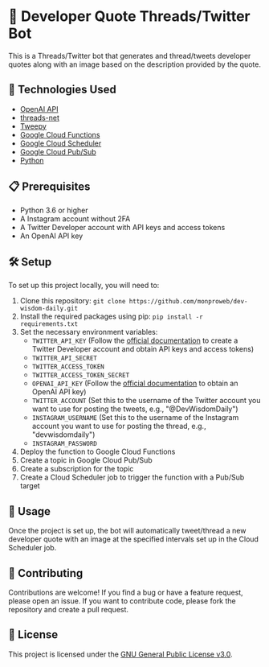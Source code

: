 # 🤖 Developer Quote Threads/Twitter Bot

This is a Threads/Twitter bot that generates and thread/tweets developer quotes along with an image based on the description provided by the quote.

## 🚀 Technologies Used

- [OpenAI API](https://openai.com/)
- [threads-net](https://github.com/dmytrostriletskyi/threads-net)
- [Tweepy](https://www.tweepy.org/)
- [Google Cloud Functions](https://cloud.google.com/functions)
- [Google Cloud Scheduler](https://cloud.google.com/scheduler)
- [Google Cloud Pub/Sub](https://cloud.google.com/pubsub)
- [Python](https://www.python.org/)

## 📋 Prerequisites

- Python 3.6 or higher
- A Instagram account without 2FA
- A Twitter Developer account with API keys and access tokens
- An OpenAI API key

## 🛠️ Setup

To set up this project locally, you will need to:

1. Clone this repository: `git clone https://github.com/monproweb/dev-wisdom-daily.git`
2. Install the required packages using pip: `pip install -r requirements.txt`
3. Set the necessary environment variables:
   - `TWITTER_API_KEY` (Follow the [official documentation](https://developer.twitter.com/en/docs/authentication/oauth-1-0a) to create a Twitter Developer account and obtain API keys and access tokens)
   - `TWITTER_API_SECRET`
   - `TWITTER_ACCESS_TOKEN`
   - `TWITTER_ACCESS_TOKEN_SECRET`
   - `OPENAI_API_KEY` (Follow the [official documentation](https://beta.openai.com/docs/developer-quickstart) to obtain an OpenAI API key)
   - `TWITTER_ACCOUNT` (Set this to the username of the Twitter account you want to use for posting the tweets, e.g., "@DevWisdomDaily")
   - `INSTAGRAM_USERNAME` (Set this to the username of the Instagram account you want to use for posting the thread, e.g., "devwisdomdaily")
   - `INSTAGRAM_PASSWORD`
4. Deploy the function to Google Cloud Functions
5. Create a topic in Google Cloud Pub/Sub
6. Create a subscription for the topic
7. Create a Cloud Scheduler job to trigger the function with a Pub/Sub target

## 🎯 Usage

Once the project is set up, the bot will automatically tweet/thread a new developer quote with an image at the specified intervals set up in the Cloud Scheduler job.

## 🤝 Contributing

Contributions are welcome! If you find a bug or have a feature request, please open an issue. If you want to contribute code, please fork the repository and create a pull request.

## 📄 License

This project is licensed under the [GNU General Public License v3.0](https://www.gnu.org/licenses/gpl-3.0.en.html).
